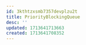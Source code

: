 ```yaml
---
id: 3kthtzxsmb7357devplzu2t
title: PriorityBlockingQueue
desc: ''
updated: 1713641713663
created: 1713641708352
---
```

